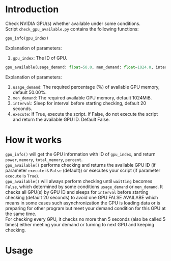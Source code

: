 # Introduction
Check NVIDIA GPU(s) whether available under some conditions.  
Script ```check_gpu_available.py``` contains the following functions:  
```python
gpu_info(gpu_index)
```
Explanation of parameters: 
1. ```gpu_index```: The ID of GPU.

```python
gpu_available(usage_demand: float=50.0, men_demand: float=1024.0, interval: int=20, execute: bool=False)
```
Explanation of parameters: 
1. ```usage_demand```: The required percentage (%) of available GPU memory, default 50.00%.
2. ```men_demand```: The required available GPU memory, default 1024MiB. 
3. ```interval```: Sleep for interval before starting checking, default 20 seconds.
4. ```execute```: If True, execute the script. If False, do not execute the script and return the available GPU ID. Default False.


# How it works
```gpu_info()``` will get the GPU information with ID of ```gpu_index```, and return ```power```, ```memory```, ```total_memory```, ```percent```.  
```gpu_available()``` performs checking and returns the available GPU ID (if parameter ```execute``` is ```False``` (default)) or executes your script (if parameter ```execute``` is ```True```).  
```gpu_available()```  will always perform checking until ```waitting``` becomes ```False```, which determined by some conditions ```usage_demand``` or ```men_demand```.
It checks all GPU(s) by GPU ID and sleeps for ```interval``` before starting checking (default 20 seconds) to avoid one GPU FALSE AVAILABE which means in some cases such asynchronization the GPU is loading data or is preparing for other program but meet your demand condition for this GPU at the same time.  
For checking every GPU, it checks no more than 5 seconds (also be called 5 times) either meeting your demand or turning to next GPU and keeping checking.

# Usage
